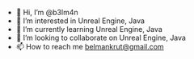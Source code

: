 - 👋 Hi, I’m @b3lm4n
- 👀 I’m interested in Unreal Engine, Java
- 🌱 I’m currently learning Unreal Engine, Java
- 💞️ I’m looking to collaborate on Unreal Engine, Java
- 📫 How to reach me belmankrut@gmail.com

<!---
b3lm4n/b3lm4n is a ✨ special ✨ repository because its `README.md` (this file) appears on your GitHub profile.
You can click the Preview link to take a look at your changes.
--->
